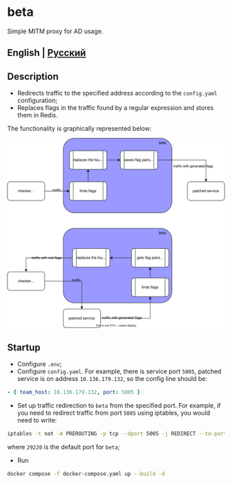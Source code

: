 # beta

Simple MITM proxy for AD usage.

## English | [Русский](https://github.com/aaltgod/beta/blob/master/README_RU.md)

## Description

- Redirects traffic to the specified address according to the `config.yaml` configuration;
- Replaces flags in the traffic found by a regular expression and stores them in Redis.

The functionality is graphically represented below:

![alt text](/docs/scheme.svg)

## Startup

- Configure `.env`;
- Configure `config.yaml`. For example, there is service port `5005`, patched service is on address `10.136.179.132`, so the config line should be:

```yml
- { team_host: 10.136.179.132, port: 5005 }
```

- Set up traffic redirection to `beta` from the specified port. For example, if you need to redirect traffic from port `5005` using iptables, you would need to write:

```sh
iptables -t nat -A PREROUTING -p tcp --dport 5005 -j REDIRECT --to-port 29220
```

where `29220` is the default port for `beta`;

- Run 
```sh
docker compose -f docker-compose.yaml up --build -d
```
